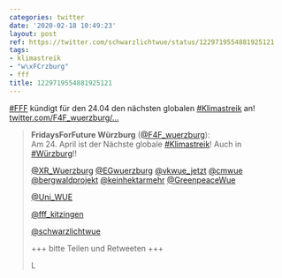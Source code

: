 ```yaml
---
categories: twitter
date: '2020-02-18 10:49:23'
layout: post
ref: https://twitter.com/schwarzlichtwue/status/1229719554881925121
tags:
- klimastreik
- "w\xFCrzburg"
- fff
title: 1229719554881925121
---
```

[#FFF](/t/fff) kündigt für den 24.04 den nächsten globalen [#Klimastreik](/t/klimastreik) an! [twitter.com/F4F_wuerzburg/…](https://twitter.com/F4F_wuerzburg/status/1229444027029823492)
> <b>FridaysForFuture Würzburg</b> ([@F4F_wuerzburg](https://twitter.com/F4F_wuerzburg)):  
>Am 24. April ist der Nächste globale [#Klimastreik](/t/klimastreik)! Auch in [#Würzburg](/t/würzburg)!!  
>  
>[@XR_Wuerzburg](https://twitter.com/XR_Wuerzburg) [@EGwuerzburg](https://twitter.com/EGwuerzburg) [@vkwue_jetzt](https://twitter.com/vkwue_jetzt) [@cmwue](https://twitter.com/cmwue) [@bergwaldprojekt](https://twitter.com/bergwaldprojekt) [@keinhektarmehr](https://twitter.com/keinhektarmehr) [@GreenpeaceWue](https://twitter.com/GreenpeaceWue)   
>  
>[@Uni_WUE](https://twitter.com/Uni_WUE)   
>  
>[@fff_kitzingen](https://twitter.com/fff_kitzingen)   
>  
>[@schwarzlichtwue](https://twitter.com/schwarzlichtwue)   
>  
>+++ bitte Teilen und Retweeten +++  
>  
>L   

